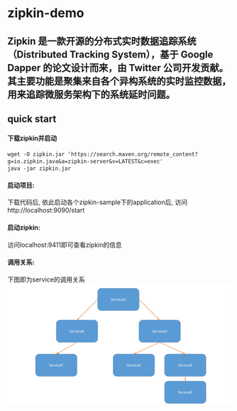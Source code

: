 # zipkin-demo

## Zipkin 是一款开源的分布式实时数据追踪系统（Distributed Tracking System），基于 Google Dapper 的论文设计而来，由 Twitter 公司开发贡献。其主要功能是聚集来自各个异构系统的实时监控数据，用来追踪微服务架构下的系统延时问题。  

## quick start
#### 下载zipkin并启动
```shell
wget -O zipkin.jar 'https://search.maven.org/remote_content?g=io.zipkin.java&a=zipkin-server&v=LATEST&c=exec'
java -jar zipkin.jar
```
  
#### 启动项目:  
下载代码后, 依此启动各个zipkin-sample下的application后, 访问http://localhost:9090/start
#### 启动zipkin: 
访问localhost:9411即可查看zipkin的信息
#### 调用关系:  
下图即为service的调用关系
![flow](src/main/resources/doc/pic/flow.jpg)
